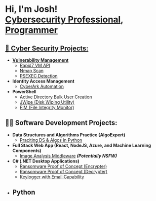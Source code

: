 <h1>Hi, I'm Josh! <br/><a href="https://github.com/joshmena">Cybersecurity Professional</a>,<a href="https://www.linkedin.com/in/joshmena/"</a> Programmer</a> <a href="https://www.linkedin.com/in/joshmena/"</a></h1>

<h2>🔐 Cyber Security Projects:</h2>

- <b>Vulnerability Management</b>
  - [Rapid7 VM API](https://github.com/joshmena/Vulnerability-Management)
  - [Nmap Scan](https://github.com/joshmena/Network-Scan)
  - [PSEXEC Detection](https://github.com/joshmena/PSExec)
- <b>Identity Access Management</b>
  - [CyberArk Automation](https://github.com/joshmena/CyberArk)
- <b>PowerShell</b>
  - [Active Directory Bulk User Creation](https://github.com/joshmena/AD_PS)
  - [JWipe (Disk Wiping Utility)](https://github.com/joshmena/Jwipe.ps)
  - [FIM (File Integrity Monitor)](https://github.com/joshmena/PowerShell-Integrity-FIM)
 
<h2>👨‍💻 Software Development Projects:</h2>

- <b>Data Structures and Algorithms Practice (AlgoExpert)</b>
  - [Praciting DS & Algos in Python](https://github.com/joshmena/Algorithms-Practice)
- <b>Full Stack Web App (React, NodeJS, Azure, and Machine Learning Components)</b>
  - [Image Analysis Middleware](https://github.com/joshmena/Image-Analysis-Middleware) <b><i>(Potentially NSFW)</b></i>    
- <b>C# (.NET Desktop Applications)</b>
  - [Ransomware Proof of Concept (Encrypter)](https://github.com/joshmena/EncrypterPOC)
  - [Ransomware Proof of Concept (Decrypter)](https://github.com/joshmena/DecrypterPOC)
  - [Keylogger with Email Capability](https://github.com/joshmena/Key-Logger-With-Email)
- <b>Python</b>
  - 


[twitter]: https://twitter.com/joshmena
[linkedin]: https://linkedin.com/in/joshmena

<!--

Here are some ideas to get you started:

- 🔭 I’m currently working on ...
- 🌱 I’m currently learning ...
- 👯 I’m looking to collaborate on ...
- 🤔 I’m looking for help with ...
- 💬 Ask me about ...
- 📫 How to reach me: ...
- 😄 Pronouns: ...
- ⚡ Fun fact: ...
-->
